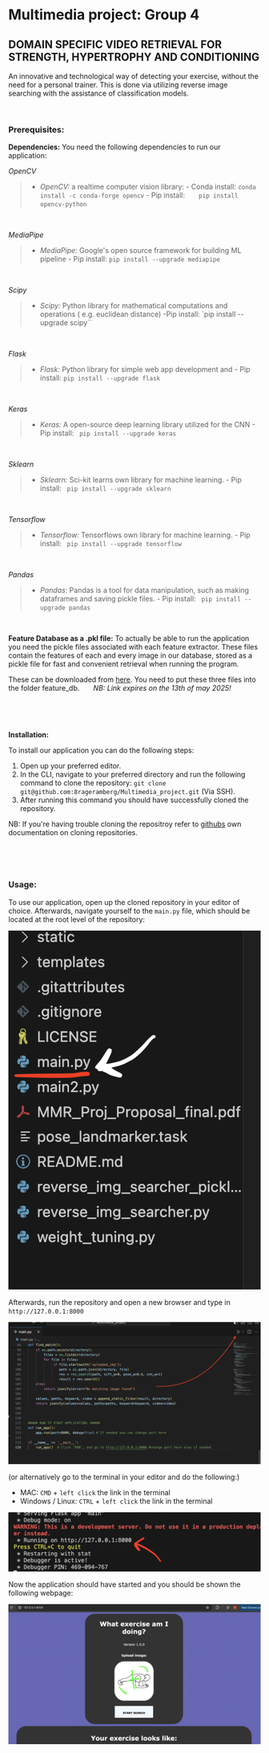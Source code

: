 # Multimedia project: Group 4
## DOMAIN SPECIFIC VIDEO RETRIEVAL FOR STRENGTH, HYPERTROPHY AND CONDITIONING
An innovative and technological way of detecting your exercise, without the need for a personal trainer. This is done via utilizing reverse image searching with the assistance of classification models.

&nbsp;


### Prerequisites:
**Dependencies:**
You need the following dependencies to run our application:

*OpenCV*
> -  *OpenCV:* a realtime computer vision library:
	- Conda install: `conda install -c conda-forge opencv`
	- Pip install: &nbsp;&nbsp;&nbsp;&nbsp;&nbsp;  `pip install opencv-python`

&nbsp;

  *MediaPipe*
>-  *MediaPipe:* Google's open source framework for building ML pipeline
		- Pip install: `pip install --upgrade mediapipe`

&nbsp;

*Scipy*
> -  *Scipy:* Python library for mathematical computations and operations ( e.g. euclidean distance)
	-Pip install: `pip install --upgrade scipy``

&nbsp;

  *Flask*
> -  *Flask:* Python library for simple web app development and
	- Pip install: `pip install --upgrade flask`

&nbsp;

  *Keras*
> -  *Keras:* A open-source deep learning library utilized for the CNN
	- Pip install: ` pip install --upgrade keras`

&nbsp;

  *Sklearn*
> -  *Sklearn:* Sci-kit learns own library for machine learning.
	- Pip install: ` pip install --upgrade sklearn`

&nbsp;

  *Tensorflow*
> -  *Tensorflow:* Tensorflows own library for machine learning.
	- Pip install: ` pip install --upgrade tensorflow`

&nbsp;

  *Pandas*
> -  *Pandas:* Pandas is a tool for data manipulation, such as making dataframes and saving pickle files.
	- Pip install: ` pip install --upgrade pandas`
&nbsp;

&nbsp;

**Feature Database as a .pkl file:**
To actually be able to run the application you need the pickle files associated with each feature extractor. These files contain the features of each and every image in our database, stored as a pickle file for fast and convenient retrieval when running the program.

These can be downloaded from [here](https://unisydneyedu-my.sharepoint.com/:f:/g/personal/thus0518_uni_sydney_edu_au/EkcsZbO2zZhAi57Mvj_Z-9YBKax0SaSjgek4x6M04-BWtQ?e=L2eJcV).
You need to put these three files into the folder feature_db.
&nbsp;&nbsp;&nbsp;&nbsp;&nbsp; *NB: Link expires on the 13th of may 2025!*

&nbsp;

&nbsp;

**Installation:**

To install our application you can do the following steps:

1. Open up your preferred editor.
2. In the CLI, navigate to your preferred directory and run the following command to clone the repository: `git clone git@github.com:8rageramberg/Multimedia_project.git` (Via SSH).
3. After running this command you should have successfully cloned the repository.

NB: If you're having trouble cloning the repositroy refer to [githubs](https://docs.github.com/en/repositories/creating-and-managing-repositories/cloning-a-repository) own documentation on cloning repositories.

&nbsp;

&nbsp;

### Usage:
To use our application, open up the cloned repository in your editor of choice. Afterwards, navigate yourself to the `main.py` file, which should be located at the root level of the repository:

![README_IMG_1](https://github.com/8rageramberg/Multimedia_project/blob/main/readme_imgs/readme_img1.png)

Afterwards, run the repository and open a new browser and type in `http://127.0.0.1:8000`

![README_IMG_2](https://github.com/8rageramberg/Multimedia_project/blob/main/readme_imgs/readme_img2.png)

(or alternatively go to the terminal in your editor and do the following:)

- MAC: `CMD` + `left click` the link in the terminal
- Windows / Linux: `CTRL` + `left click` the link in the terminal

![README_IMG_3](https://github.com/8rageramberg/Multimedia_project/blob/main/readme_imgs/readme_img3.png)

Now the application should have started and you should be shown the following webpage:

![README_IMG_4](https://github.com/8rageramberg/Multimedia_project/blob/main/readme_imgs/readme_img4.png)
